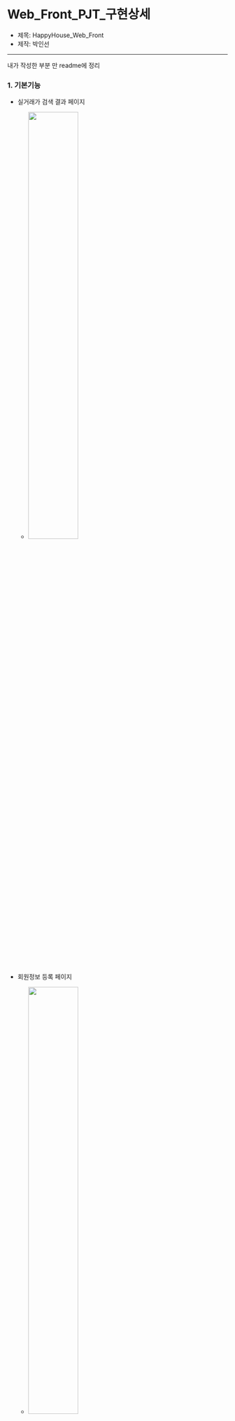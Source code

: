 # Web_Front_PJT_구현상세

* 제목: HappyHouse_Web_Front
* 제작: 박인선


<hr/>



내가 작성한 부분 만 readme에 정리


### 1. 기본기능

* 실거래가 검색 결과 페이지
    + <img src="/WebContent/capture/실거래가_조회.PNG" width="50%">


* 회원정보 등록 페이지
    + <img src="/uploads/ba427e11c22e40225a855217a4d1e922/회원가입.PNG" width="50%">

* 회원정보 조회
    + <img src="/uploads/9f6bec3879abe9650a416f0bd3b76d0b/회원정보조회.png" width="50%">

* 로그인 모달
    + <img src="/uploads/3ff58d99af593f21d155b5dd00350dab/로그인_모달.PNG" width="50%">

* 로그인 후 화면
    + <img src="/uploads/33acc1d348296b2374761e7622332da0/메인페이지_로그인후.png" width="50%">


<hr/>




### 2. 추가기능

* 비밀번호 찾기
    + <img src="/uploads/95de0f6c7ef1274fd96661cf14ed32ca/비밀번호_찾기.PNG" width="50%">
* 관심지역 등록
    + <img src="/uploads/686723951fd277b050120c56bc9b2a06/관심지역등록.PNG" width="50%">
* 관심지역 주변 정보 
    + <img src="/uploads/7043669eca79a4e0c616857d007d03a4/주변지역검색.PNG" width="50%">
<hr/>




### 3. 심화기능


* 공지사항
    + <img src="/uploads/2817ea06160bbdfe58eb8cfc36c3cf4f/공지사항.PNG" width="50%">
* 공지사항 등록
    + <img src="/uploads/4a57415603553ad09c447cf75557ccb1/공지사항_등록.PNG" width="50%">
* 공지사항 조회
    + <img src="/uploads/6ba6038a802b7bba5fc7a364e0a61eed/공지사항_조회.PNG" width="50%">
* 웹사이트 소개
    + <img src="/uploads/dcde8711612e48688f4f2796ff943e47/웹페이지소개.PNG" width="50%">
